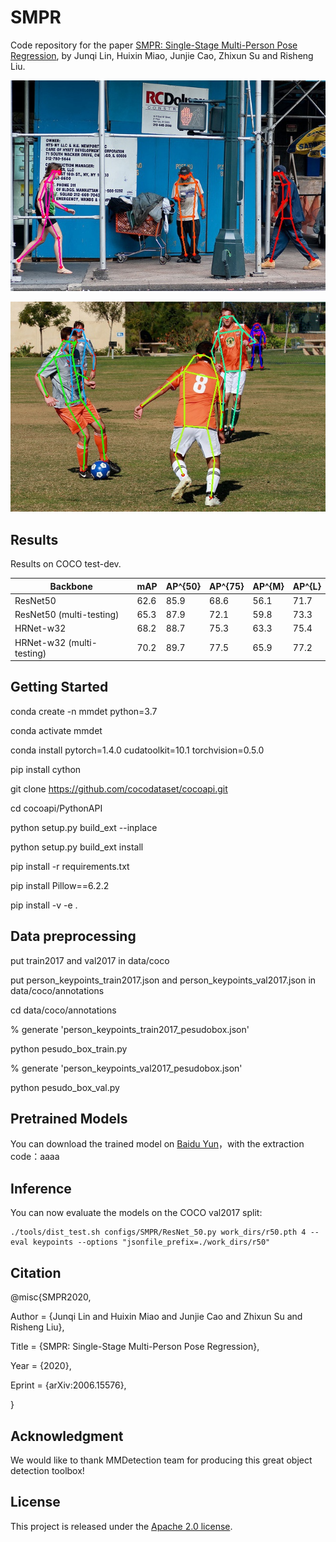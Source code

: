 # SMPR

Code repository for the paper [SMPR: Single-Stage Multi-Person Pose Regression](https://arxiv.org/abs/2006.15576), by Junqi Lin, Huixin Miao, Junjie Cao, Zhixun Su and Risheng Liu.

![vis1](figs/1.jpg)

![vis2](figs/2.jpg)

## Results

Results on COCO test-dev.


Backbone | mAP | AP^{50} | AP^{75} | AP^{M} | AP^{L}
--- | --- | --- | ---| --- | ---
ResNet50 | 62.6 |85.9 | 68.6 | 56.1 | 71.7
ResNet50 (multi-testing) | 65.3 | 87.9 | 72.1 | 59.8 | 73.3
HRNet-w32 | 68.2 | 88.7 | 75.3 | 63.3 | 75.4
HRNet-w32 (multi-testing) | 70.2 | 89.7 | 77.5 | 65.9 | 77.2

## Getting Started

conda create -n mmdet python=3.7

conda activate mmdet

conda install pytorch=1.4.0 cudatoolkit=10.1 torchvision=0.5.0

pip install cython

git clone https://github.com/cocodataset/cocoapi.git

cd cocoapi/PythonAPI

python setup.py build_ext --inplace

python setup.py build_ext install

pip install -r requirements.txt

pip install Pillow==6.2.2

pip install -v -e .

## Data preprocessing 

put train2017 and val2017 in data/coco

put person_keypoints_train2017.json and person_keypoints_val2017.json in data/coco/annotations

cd data/coco/annotations

% generate 'person_keypoints_train2017_pesudobox.json'

python pesudo_box_train.py

% generate 'person_keypoints_val2017_pesudobox.json'

python pesudo_box_val.py


## Pretrained Models

You can download the trained model on [Baidu Yun](https://pan.baidu.com/s/1S_7s_tfIHlqvCCKWFXyWGA)，with the extraction code：aaaa

## Inference

You can now evaluate the models on the COCO val2017 split:

```
./tools/dist_test.sh configs/SMPR/ResNet_50.py work_dirs/r50.pth 4 --eval keypoints --options "jsonfile_prefix=./work_dirs/r50"
```

## Citation

@misc{SMPR2020,

Author = {Junqi Lin and Huixin Miao and Junjie Cao and Zhixun Su and Risheng Liu},

Title = {SMPR: Single-Stage Multi-Person Pose Regression},

Year = {2020},

Eprint = {arXiv:2006.15576},

}

## Acknowledgment

We would like to thank MMDetection team for producing this great object detection toolbox!

## License

This project is released under the [Apache 2.0 license](LICENSE).
